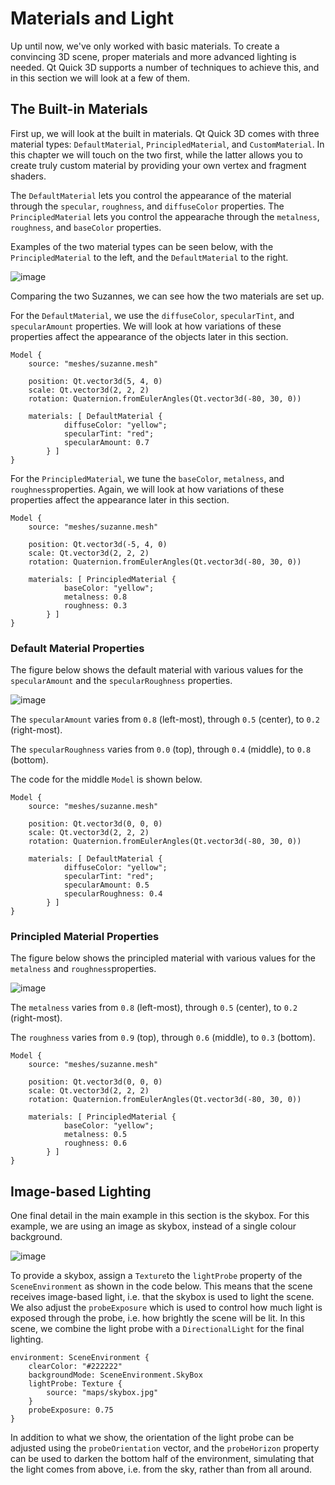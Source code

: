 # Materials and Light

Up until now, we've only worked with basic materials. To create a convincing 3D scene, proper materials and more advanced lighting is needed. Qt Quick 3D supports a number of techniques to achieve this, and in this section we will look at a few of them.

## The Built-in Materials

First up, we will look at the built in materials. Qt Quick 3D comes with three material types: `DefaultMaterial`, `PrincipledMaterial`, and `CustomMaterial`. In this chapter we will touch on the two first, while the latter allows you to create truly custom material by providing your own vertex and fragment shaders.

The `DefaultMaterial` lets you control the appearance of the material through the `specular`, `roughness`, and `diffuseColor` properties. The `PrincipledMaterial` lets you control the appearache through the `metalness`, `roughness`, and `baseColor` properties.

Examples of the two material types can be seen below, with the `PrincipledMaterial` to the left, and the `DefaultMaterial` to the right.

![image](assets/materials.png)

Comparing the two Suzannes, we can see how the two materials are set up.

For the `DefaultMaterial`, we use the `diffuseColor`, `specularTint`, and `specularAmount` properties. We will look at how variations of these properties affect the appearance of the objects later in this section.

```
Model {
    source: "meshes/suzanne.mesh"

    position: Qt.vector3d(5, 4, 0)
    scale: Qt.vector3d(2, 2, 2)
    rotation: Quaternion.fromEulerAngles(Qt.vector3d(-80, 30, 0))

    materials: [ DefaultMaterial {
            diffuseColor: "yellow";
            specularTint: "red";
            specularAmount: 0.7
        } ]
}
```

For the `PrincipledMaterial`, we tune the `baseColor`, `metalness`, and `roughness`properties. Again, we will look at how variations of these properties affect the appearance later in this section.

```
Model {
    source: "meshes/suzanne.mesh"

    position: Qt.vector3d(-5, 4, 0)
    scale: Qt.vector3d(2, 2, 2)
    rotation: Quaternion.fromEulerAngles(Qt.vector3d(-80, 30, 0))

    materials: [ PrincipledMaterial {
            baseColor: "yellow";
            metalness: 0.8
            roughness: 0.3
        } ]
}
```

### Default Material Properties

The figure below shows the default material with various values for the `specularAmount` and the `specularRoughness` properties.

![image](assets/default-material.png)

The `specularAmount` varies from `0.8` (left-most), through `0.5` (center), to `0.2` (right-most).

The `specularRoughness` varies from `0.0` (top), through `0.4` (middle), to `0.8` (bottom).

The code for the middle `Model` is shown below.

```
Model {
    source: "meshes/suzanne.mesh"

    position: Qt.vector3d(0, 0, 0)
    scale: Qt.vector3d(2, 2, 2)
    rotation: Quaternion.fromEulerAngles(Qt.vector3d(-80, 30, 0))

    materials: [ DefaultMaterial {
            diffuseColor: "yellow";
            specularTint: "red";
            specularAmount: 0.5
            specularRoughness: 0.4
        } ]
}
```

### Principled Material Properties

The figure below shows the principled material with various values for the `metalness` and `roughness`properties.

![image](assets/principled-material.png)

The `metalness` varies from `0.8` (left-most), through `0.5` (center), to `0.2` (right-most).

The `roughness` varies from `0.9` (top), through `0.6` (middle), to `0.3` (bottom).

```
Model {
    source: "meshes/suzanne.mesh"

    position: Qt.vector3d(0, 0, 0)
    scale: Qt.vector3d(2, 2, 2)
    rotation: Quaternion.fromEulerAngles(Qt.vector3d(-80, 30, 0))

    materials: [ PrincipledMaterial {
            baseColor: "yellow";
            metalness: 0.5
            roughness: 0.6
        } ]
}
```

## Image-based Lighting

One final detail in the main example in this section is the skybox. For this example, we are using an image as skybox, instead of a single colour background.

![image](assets/materials.png)

To provide a skybox, assign a `Texture`to the `lightProbe` property of the `SceneEnvironment` as shown in the code below. This means that the scene receives image-based light, i.e. that the skybox is used to light the scene. We also adjust the `probeExposure` which is used to control how much light is exposed through the probe, i.e. how brightly the scene will be lit. In this scene, we combine the light probe with a `DirectionalLight` for the final lighting.

```
environment: SceneEnvironment {
    clearColor: "#222222"
    backgroundMode: SceneEnvironment.SkyBox
    lightProbe: Texture {
        source: "maps/skybox.jpg"
    }
    probeExposure: 0.75
}
```

In addition to what we show, the orientation of the light probe can be adjusted using the `probeOrientation` vector, and the `probeHorizon` property can be used to darken the bottom half of the environment, simulating that the light comes from above, i.e. from the sky, rather than from all around.
